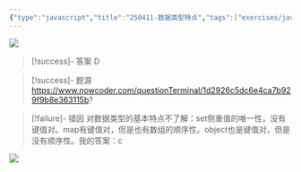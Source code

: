 ```yaml
---
{"type":"javascript","title":"250411-数据类型特点","tags":["exercises/javascript"],"author":"codertoro","establish":"2025-04-11","update":"2025-04-11","dg-publish":true,"javascript":true,"permalink":"/Exercises/JavaScript/250411-数据类型特点/","dgPassFrontmatter":true,"created":"2025-04-11T08:47:49.133+08:00","updated":"2025-04-11T08:53:43.521+08:00"}
---
```


![](https://img.codertoro.top/Bucket/Exercises/JavaScript/20250411084834940.png)

> [!success]- 答案
D

> [!success]- 题源
https://www.nowcoder.com/questionTerminal/1d2926c5dc6e4ca7b929f9b8e363115b?

> [!failure]- 错因
对数据类型的基本特点不了解：set侧重值的唯一性，没有键值对。map有键值对，但是也有数组的顺序性。object也是键值对，但是没有顺序性。我的答案：c

![](https://img.codertoro.top/Bucket/Exercises/JavaScript/20250411084914247.png)

